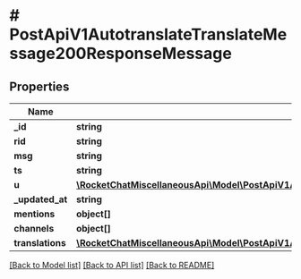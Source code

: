 # # PostApiV1AutotranslateTranslateMessage200ResponseMessage

## Properties

Name | Type | Description | Notes
------------ | ------------- | ------------- | -------------
**_id** | **string** |  | [optional]
**rid** | **string** |  | [optional]
**msg** | **string** |  | [optional]
**ts** | **string** |  | [optional]
**u** | [**\RocketChatMiscellaneousApi\Model\PostApiV1AutotranslateTranslateMessage200ResponseMessageU**](PostApiV1AutotranslateTranslateMessage200ResponseMessageU.md) |  | [optional]
**_updated_at** | **string** |  | [optional]
**mentions** | **object[]** |  | [optional]
**channels** | **object[]** |  | [optional]
**translations** | [**\RocketChatMiscellaneousApi\Model\PostApiV1AutotranslateTranslateMessage200ResponseMessageTranslations**](PostApiV1AutotranslateTranslateMessage200ResponseMessageTranslations.md) |  | [optional]

[[Back to Model list]](../../README.md#models) [[Back to API list]](../../README.md#endpoints) [[Back to README]](../../README.md)
